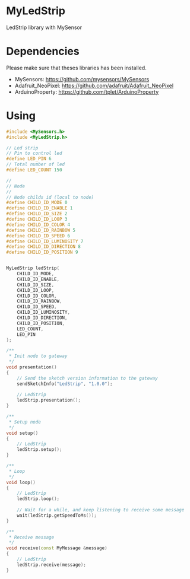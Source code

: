 # MyLedStrip
LedStrip library with MySensor

# Dependencies

Please make sure that theses libraries has been installed.

* MySensors: https://github.com/mysensors/MySensors
* Adafruit_NeoPixel: https://github.com/adafruit/Adafruit_NeoPixel
* ArduinoProperty: https://github.com/tplet/ArduinoProperty

# Using

```cpp
#include <MySensors.h>  
#include <MyLedStrip.h>

// Led strip
// Pin to control led
#define LED_PIN 6
// Total number of led
#define LED_COUNT 150

//
// Node
//
// Node childs id (local to node)
#define CHILD_ID_MODE 0
#define CHILD_ID_ENABLE 1
#define CHILD_ID_SIZE 2
#define CHILD_ID_LOOP 3
#define CHILD_ID_COLOR 4
#define CHILD_ID_RAINBOW 5
#define CHILD_ID_SPEED 6
#define CHILD_ID_LUMINOSITY 7
#define CHILD_ID_DIRECTION 8
#define CHILD_ID_POSITION 9


MyLedStrip ledStrip(
    CHILD_ID_MODE,
    CHILD_ID_ENABLE,
    CHILD_ID_SIZE,
    CHILD_ID_LOOP,
    CHILD_ID_COLOR,
    CHILD_ID_RAINBOW,
    CHILD_ID_SPEED,
    CHILD_ID_LUMINOSITY,
    CHILD_ID_DIRECTION,
    CHILD_ID_POSITION,
    LED_COUNT,
    LED_PIN
);

/**
 * Init node to gateway
 */
void presentation()  
{ 
    // Send the sketch version information to the gateway
    sendSketchInfo("LedStrip", "1.0.0");
  
    // LedStrip
    ledStrip.presentation();
}

/**
 * Setup node
 */
void setup()
{
    // LedStrip
    ledStrip.setup();
}

/**
 * Loop
 */
void loop()      
{
    // LedStrip
    ledStrip.loop();
    
    // Wait for a while, and keep listening to receive some message
    wait(ledStrip.getSpeedToMs());
}

/**
 * Receive message
 */
void receive(const MyMessage &message)
{    
    // LedStrip
    ledStrip.receive(message);  
}
```